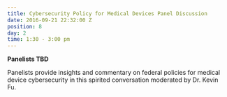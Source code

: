 ```yaml
---
title: Cybersecurity Policy for Medical Devices Panel Discussion
date: 2016-09-21 22:32:00 Z
position: 8
day: 2
time: 1:30 - 3:00 pm
---
```


**Panelists TBD**

Panelists provide insights and commentary on federal policies for medical device cybersecurity in this spirited conversation moderated by Dr. Kevin Fu.

